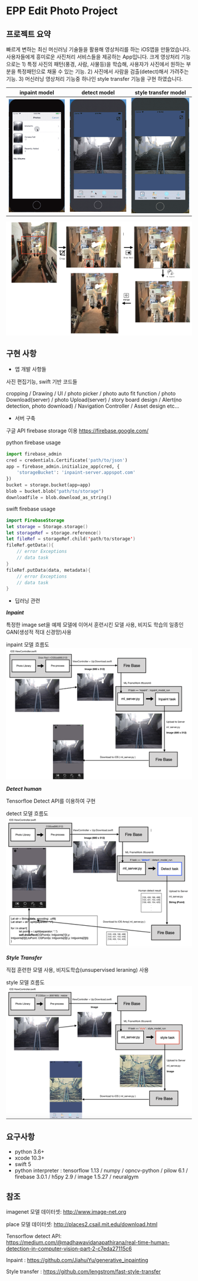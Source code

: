 # EPP Edit Photo Project

## 프로젝트 요약
 빠르게 변하는 최신 머신러닝 기술들을 활용해 영상처리를 하는 iOS앱을 만들었습니다. 사용자들에게 흥미로운 사진처리 서비스들을 제공하는 App입니다. 크게 영상처리 기능으로는 1) 특정 사진의 패턴(풍경, 사람, 사물등)을 학습해, 사용자가 사진에서 원하는 부분을 특정패턴으로 채울 수 있는 기능. 2) 사진에서 사람을 검출(detect)해서 가려주는 기능. 3) 머신러닝 영상처리 기능중 하나인 style transfer 기능을 구현 하였습니다.




|                    inpaint model                     |                     detect model                  |                     style transfer model                  |
| :----------------------------------------------------------: | :-------------------------------------------------------: | :-------------------------------------------------------: |
| ![inpaint model.gif](Resource/inpaint_gif.gif) | ![detect_gif.gif](Resource/detect_gif.gif) | ![style_gif.gif](Resource/style_gif.gif) |

![flow](Resource/fig_flow.png?raw=true)

## 구현 사항
* 앱 개발 사항들

사진 편집기능, swift 기반 코드들

cropping / Drawing / UI / photo picker / photo auto fit function / photo Download(server) / photo Upload(server)
/ story board design / Alert(no detection, photo download) / Navigation Controller / Asset design etc...

* 서버 구축

구글 API firebase storage 이용
https://firebase.google.com/

python firebase usage
```python
import firebase_admin
cred = credentials.Certificate('path/to/json')
app = firebase_admin.initialize_app(cred, {
    'storageBucket': 'inpaint-server.appspot.com'
})
bucket = storage.bucket(app=app)
blob = bucket.blob("path/to/storage")
downloadfile = blob.download_as_string()
```

swift firebase usage
```swift
import FirebaseStorage
let storage = Storage.storage()
let storageRef = storage.reference()
let fileRef = storageRef.child('path/to/storage')
fileRef.getData(){
    // error Exceptions
    // data task
}
fileRef.putData(data, metadata){
    // error Exceptions
    // data task
}
```

* 딥러닝 관련

***Inpaint***

특정한 image set을 예제 모델에 이어서 훈련시킨 모델 사용, 비지도 학습의 일종인 GAN(생성적 적대 신경망)사용

inpaint 모델 흐름도
![flow of model when using inpaint](Resource/inpaint_task_explain.png?raw=true)

***Detect human***

Tensorfloe Detect API를 이용하여 구현

detect 모델 흐름도
![flow of model when using detect](Resource/detect_task_explain.png?raw=true)

***Style Transfer***

직접 훈련한 모델 사용, 비지도학습(unsupervised leraning) 사용

style 모델 흐름도
![flow of model when using detect](Resource/style_task_explain.png?raw=true)

## 요구사항

* python 3.6+
* xcode 10.3+
* swift 5
* python interpreter : tensorflow 1.13 / numpy / opncv-python / pilow 6.1 / firebase 3.0.1 / h5py 2.9 / image 1.5.27 / neuralgym


## 참조

imagenet 모델 데이터셋:
http://www.image-net.org

place 모델 데이터셋:
http://places2.csail.mit.edu/download.html

Tensorflow detect API:
https://medium.com/@madhawavidanapathirana/real-time-human-detection-in-computer-vision-part-2-c7eda27115c6

Inpaint :
https://github.com/JiahuiYu/generative_inpainting

Style transfer :
https://github.com/lengstrom/fast-style-transfer
